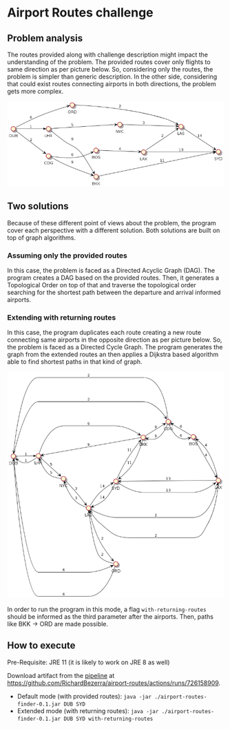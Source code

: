 # Airport Routes challenge

## Problem analysis
The routes provided along with challenge description might impact the understanding of the problem. The provided routes cover only flights to same direction as per picture below.  So, considering only the routes, the problem is simpler than generic description. In the other side, considering that could exist routes connecting airports in both directions, the problem gets more complex.

![Provided routes](doc/provided-routes.png)

## Two solutions
Because of these different point of views about the problem, the program cover each perspective with a different solution. Both solutions are built on top of graph algorithms.

### Assuming only the provided routes
In this case, the problem is faced as a Directed Acyclic Graph (DAG). The program creates a DAG based on the provided routes. Then, it generates a Topological Order on top of that and traverse the topological order searching for the shortest path between the departure and arrival informed airports.

### Extending with returning routes
In this case, the program duplicates each route creating a new route connecting same airports in the opposite direction as per picture below. So, the problem is faced as a Directed Cycle Graph. The program generates the graph from the extended routes an then applies a Dijkstra based algorithm able to find shortest paths in that kind of graph.

![Provided routes](doc/extended-routes.png)

In order to run the program in this mode, a flag `with-returning-routes` should be informed as the third parameter after the airports. Then, paths like BKK -> ORD are made possible.

## How to execute

Pre-Requisite: JRE 11 (it is likely to work on JRE 8 as well)

Download artifact from the [pipeline](https://github.com/RichardBezerra/airport-routes/actions/runs/726158909) at https://github.com/RichardBezerra/airport-routes/actions/runs/726158909.

- Default mode (with provided routes): `java -jar ./airport-routes-finder-0.1.jar DUB SYD`
- Extended mode (with returning routes): `java -jar ./airport-routes-finder-0.1.jar DUB SYD with-returning-routes`
